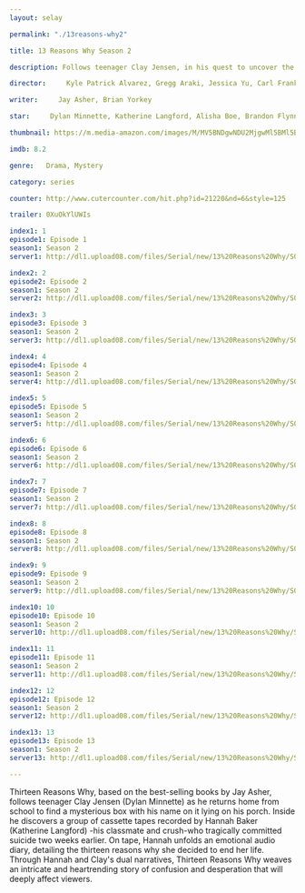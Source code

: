 ```yaml
---
layout: selay

permalink: "./13reasons-why2"

title: 13 Reasons Why Season 2

description: Follows teenager Clay Jensen, in his quest to uncover the story behind his classmate and crush, Hannah, and her decision to end her life.

director:     Kyle Patrick Alvarez, Gregg Araki, Jessica Yu, Carl Franklin, Tom McCarthy, Helen Shaver, Kat Candler, Eliza Hittman, Karen Moncrieff, Michael Morris

writer:     Jay Asher, Brian Yorkey

star:     Dylan Minnette, Katherine Langford, Alisha Boe, Brandon Flynn, Justin Prentice, Miles Heizer, Ross Butler, Devin Druid, Kate Walsh

thumbnail: https://m.media-amazon.com/images/M/MV5BNDgwNDU2MjgwMl5BMl5BanBnXkFtZTgwMTE2NzQ0NTM@._V1_UX182_CR0,0,182,268_AL__QL50.jpg

imdb: 8.2

genre:   Drama, Mystery

category: series

counter: http://www.cutercounter.com/hit.php?id=21220&nd=6&style=125

trailer: 0XuOkYlUWIs

index1: 1
episode1: Episode 1
season1: Season 2
server1: http://dl1.upload08.com/files/Serial/new/13%20Reasons%20Why/S02/720p/13.Reasons.Why.S02E01.720p.WEBRip.MkvCage.FardaDL.mkv

index2: 2
episode2: Episode 2
season1: Season 2
server2: http://dl1.upload08.com/files/Serial/new/13%20Reasons%20Why/S02/720p/13.Reasons.Why.S02E02.720p.WEBRip.MkvCage.FardaDL.mkv

index3: 3
episode3: Episode 3
season1: Season 2
server3: http://dl1.upload08.com/files/Serial/new/13%20Reasons%20Why/S02/720p/13.Reasons.Why.S02E03.720p.WEBRip.MkvCage.FardaDL.mkv

index4: 4
episode4: Episode 4
season1: Season 2
server4: http://dl1.upload08.com/files/Serial/new/13%20Reasons%20Why/S02/720p/13.Reasons.Why.S02E04.720p.WEBRip.MkvCage.FardaDL.mkv

index5: 5
episode5: Episode 5
season1: Season 2
server5: http://dl1.upload08.com/files/Serial/new/13%20Reasons%20Why/S02/720p/13.Reasons.Why.S02E05.720p.WEBRip.MkvCage.FardaDL.mkv

index6: 6
episode6: Episode 6
season1: Season 2
server6: http://dl1.upload08.com/files/Serial/new/13%20Reasons%20Why/S02/720p/13.Reasons.Why.S02E06.720p.WEBRip.MkvCage.FardaDL.mkv

index7: 7
episode7: Episode 7
season1: Season 2
server7: http://dl1.upload08.com/files/Serial/new/13%20Reasons%20Why/S02/720p/13.Reasons.Why.S02E07.720p.WEBRip.MkvCage.FardaDL.mkv

index8: 8
episode8: Episode 8
season1: Season 2
server8: http://dl1.upload08.com/files/Serial/new/13%20Reasons%20Why/S02/720p/13.Reasons.Why.S02E08.720p.WEBRip.MkvCage.FardaDL.mkv

index9: 9
episode9: Episode 9
season1: Season 2
server9: http://dl1.upload08.com/files/Serial/new/13%20Reasons%20Why/S02/720p/13.Reasons.Why.S02E09.720p.WEBRip.MkvCage.FardaDL.mkv

index10: 10
episode10: Episode 10
season1: Season 2
server10: http://dl1.upload08.com/files/Serial/new/13%20Reasons%20Why/S02/720p/13.Reasons.Why.S02E10.720p.WEBRip.MkvCage.FardaDL.mkv

index11: 11
episode11: Episode 11
season1: Season 2
server11: http://dl1.upload08.com/files/Serial/new/13%20Reasons%20Why/S02/720p/13.Reasons.Why.S02E11.720p.WEBRip.MkvCage.FardaDL.mkv

index12: 12
episode12: Episode 12
season1: Season 2
server12: http://dl1.upload08.com/files/Serial/new/13%20Reasons%20Why/S02/720p/13.Reasons.Why.S02E12.720p.WEBRip.MkvCage.FardaDL.mkv

index13: 13
episode13: Episode 13
season1: Season 2
server13: http://dl1.upload08.com/files/Serial/new/13%20Reasons%20Why/S02/720p/13.Reasons.Why.S02E13.720p.WEBRip.MkvCage.FardaDL.mkv

---
```


Thirteen Reasons Why, based on the best-selling books by Jay Asher, follows teenager Clay Jensen (Dylan Minnette) as he returns home from school to find a mysterious box with his name on it lying on his porch. Inside he discovers a group of cassette tapes recorded by Hannah Baker (Katherine Langford) -his classmate and crush-who tragically committed suicide two weeks earlier. On tape, Hannah unfolds an emotional audio diary, detailing the thirteen reasons why she decided to end her life. Through Hannah and Clay's dual narratives, Thirteen Reasons Why weaves an intricate and heartrending story of confusion and desperation that will deeply affect viewers.